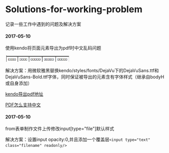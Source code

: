 # Solutions-for-working-problem
记录一些工作中遇到的问题及解决方案

#### 2017-05-10
使用kendo将页面元素导出为pdf时中文乱码问题

![中文乱码](src/kendo_pdf/src/images/error1.png)


解决方案：用微软雅黑替换kendo/styles/fonts/DejaVu下的DejaVuSans.ttf和DejaVuSans-Bold.ttf字体，同时保证被导出的元素含有字体样式（继承自bodyH或自身添加）

[kendo导出pdf地址](http://docs.telerik.com/kendo-ui/framework/drawing/drawing-dom#configuration-Custom)

[PDF怎么支持中文](http://blog.csdn.net/miyawang21/article/details/59482889)

#### 2017-05-10
from表单制作文件上传修改input[type="file"]默认样式

解决方案：设置input opacity:0,并且添加一个覆盖层```<input type="text" class="filename" readonly/>```
